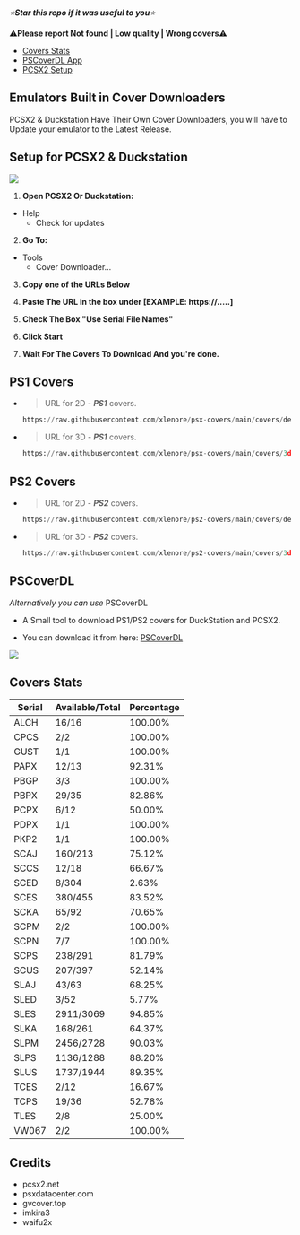 *⭐**Star this repo if it was useful to you**⭐*

⚠️**Please report Not found | Low quality | Wrong covers**⚠️

- [Covers Stats](https://github.com/xlenore/ps2-covers#Covers_Stats  "Covers Stats")
- [PSCoverDL App](https://github.com/xlenore/ps2-covers#PSCoverDL)
- [PCSX2 Setup](https://github.com/xlenore/ps2-covers#pcsx2-setup  "PCSX2 Setup")


## Emulators Built in Cover Downloaders
PCSX2 & Duckstation Have Their Own Cover Downloaders, you will have to Update your emulator to the Latest Release.


## Setup for PCSX2 & Duckstation

[![](https://i.imgur.com/frOjqhc.gif)](https://i.imgur.com/jTGL0HH.gif)

1. **Open PCSX2 Or Duckstation:**
- Help
  - Check for updates
 
2. **Go To:**
- Tools
  - Cover Downloader...

3. **Copy one of the URLs Below**

4. **Paste The URL in the box under [EXAMPLE: https://.....]**

5. **Check The Box "Use Serial File Names"**

6. **Click Start**

7. **Wait For The Covers To Download And you're done.**

## PS1 Covers
- >URL for 2D -  ___PS1___ covers.
  ```python
  https://raw.githubusercontent.com/xlenore/psx-covers/main/covers/default/${serial}.jpg
- >URL for 3D -  ___PS1___ covers.
  ```python
  https://raw.githubusercontent.com/xlenore/psx-covers/main/covers/3d/${serial}.png
## PS2 Covers
- >URL for 2D -  ___PS2___ covers.
  ```python
  https://raw.githubusercontent.com/xlenore/ps2-covers/main/covers/default/${serial}.jpg
- >URL for 3D -  ___PS2___ covers.
  ```python
  https://raw.githubusercontent.com/xlenore/ps2-covers/main/covers/3d/${serial}.png

## PSCoverDL
*Alternatively you can use* PSCoverDL

- A Small tool to download PS1/PS2 covers for DuckStation and PCSX2.

- You can download it from here: [PSCoverDL](https://github.com/xlenore/pscoverdl "PSCoverDL")

[![](https://user-images.githubusercontent.com/57191159/275665605-4c4b3042-85e4-45b5-8f1b-48a6f00a93ea.png)](https://user-images.githubusercontent.com/57191159/275665605-4c4b3042-85e4-45b5-8f1b-48a6f00a93ea.png)


## Covers Stats

| Serial | Available/Total | Percentage |
| ------ | --------------- | ---------- |
| ALCH | 16/16 | 100.00% |
| CPCS | 2/2 | 100.00% |
| GUST | 1/1 | 100.00% |
| PAPX | 12/13 | 92.31% |
| PBGP | 3/3 | 100.00% |
| PBPX | 29/35 | 82.86% |
| PCPX | 6/12 | 50.00% |
| PDPX | 1/1 | 100.00% |
| PKP2 | 1/1 | 100.00% |
| SCAJ | 160/213 | 75.12% |
| SCCS | 12/18 | 66.67% |
| SCED | 8/304 | 2.63% |
| SCES | 380/455 | 83.52% |
| SCKA | 65/92 | 70.65% |
| SCPM | 2/2 | 100.00% |
| SCPN | 7/7 | 100.00% |
| SCPS | 238/291 | 81.79% |
| SCUS | 207/397 | 52.14% |
| SLAJ | 43/63 | 68.25% |
| SLED | 3/52 | 5.77% |
| SLES | 2911/3069 | 94.85% |
| SLKA | 168/261 | 64.37% |
| SLPM | 2456/2728 | 90.03% |
| SLPS | 1136/1288 | 88.20% |
| SLUS | 1737/1944 | 89.35% |
| TCES | 2/12 | 16.67% |
| TCPS | 19/36 | 52.78% |
| TLES | 2/8 | 25.00% |
| VW067 | 2/2 | 100.00% |

## Credits
* pcsx2.net
* psxdatacenter.com
* gvcover.top
* imkira3
* waifu2x

